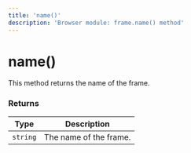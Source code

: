```yaml
---
title: 'name()'
description: 'Browser module: frame.name() method'
---
```


# name()

This method returns the name of the frame.

<TableWithNestedRows>

### Returns

| Type     | Description            |
| -------- | ---------------------- |
| `string` | The name of the frame. |

